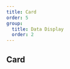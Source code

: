 ```yaml
---
title: Card
order: 5
group:
  title: Data Display
  order: 2
---
```


## Card

<code src="./card/index.tsx" />

<API src="../../../components/card/index.tsx"></API>

